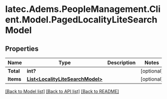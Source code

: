 # Iatec.Adems.PeopleManagement.Client.Model.PagedLocalityLiteSearchModel
## Properties

Name | Type | Description | Notes
------------ | ------------- | ------------- | -------------
**Total** | **int?** |  | [optional] 
**Items** | [**List&lt;LocalityLiteSearchModel&gt;**](LocalityLiteSearchModel.md) |  | [optional] 

[[Back to Model list]](../README.md#documentation-for-models) [[Back to API list]](../README.md#documentation-for-api-endpoints) [[Back to README]](../README.md)

